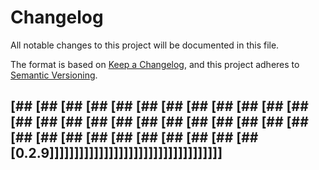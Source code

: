 # Changelog
All notable changes to this project will be documented in this file.

The format is based on [Keep a Changelog](https://keepachangelog.com/en/1.0.0/),
and this project adheres to [Semantic Versioning](https://semver.org/spec/v2.0.0.html).

## [## [## [## [## [## [## [## [## [## [## [## [## [## [## [## [## [## [## [## [## [## [## [## [## [## [## [## [## [## [## [## [## [## [## [0.2.9]]]]]]]]]]]]]]]]]]]]]]]]]]]]]]]]]]]
